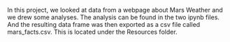 In this project, we looked at data from a webpage about Mars Weather and we drew some analyses. The analysis can be found in the two ipynb files. And the resulting data frame was then exported as a csv file called mars_facts.csv. This is located under the Resources folder.


